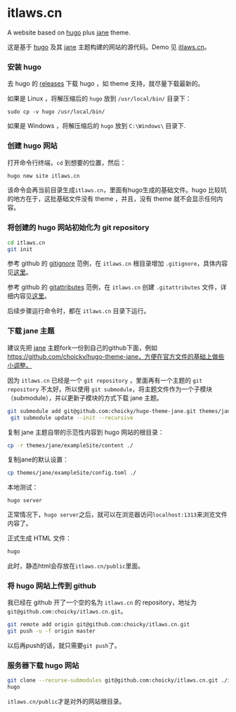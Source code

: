 # itlaws.cn
A website based on [hugo](https://gohugo.io/) plus [jane](https://github.com/xianmin/hugo-theme-jane) theme.

这是基于 [hugo](https://gohugo.io/) 及其   [jane](https://github.com/xianmin/hugo-theme-jane) 主题构建的网站的源代码。Demo 见 [itlaws.cn](https://itlaws.cn)。

### 安装 hugo
去 hugo 的 [releases](https://github.com/gohugoio/hugo/releases) 下载 hugo ，如 theme 支持，就尽量下载最新的。

如果是 Linux ，将解压缩后的 `hugo` 放到 `/usr/local/bin/` 目录下：
```
sudo cp -v hugo /usr/local/bin/
```

如果是 Windows ，将解压缩后的 `hugo` 放到 `C:\Windows\` 目录下.

### 创建 hugo 网站
打开命令行终端，`cd` 到想要的位置，然后：
```bash
hugo new site itlaws.cn
```

该命令会再当前目录生成`itlaws.cn`，里面有hugo生成的基础文件。hugo 比较坑的地方在于，这批基础文件没有 theme ，并且，没有 theme 就不会显示任何内容。

### 将创建的 hugo 网站初始化为 git repository

```bash
cd itlaws.cn
git init
```
参考 github 的 [gitignore](https://github.com/github/gitignore/tree/master/Global) 范例，在 `itlaws.cn` 根目录增加 `.gitignore`，具体内容见[这里](https://github.com/choicky/itlaws.cn/blob/master/.gitignore)。

参考 github 的 [gitattributes](https://github.com/alexkaratarakis/gitattributes) 范例，在 `itlaws.cn` 创建 `.gitattributes` 文件，详细内容见[这里](https://github.com/choicky/itlaws.cn/blob/master/.gitattributes)。

后续步骤运行命令时，都在 `itlaws.cn` 目录下运行。

### 下载 jane 主题
建议先把 [jane](https://github.com/xianmin/hugo-theme-jane) 主题fork一份到自己的github下面，例如 https://github.com/choicky/hugo-theme-jane，方便在官方文件的基础上做些小调整。

因为 `itlaws.cn` 已经是一个 `git repository` ，里面再有一个主题的 `git repository` 不太好。所以使用 `git submodule`，将主题文件作为一个子模块（submodule），并以更新子模块的方式下载 jane 主题。

```bash
git submodule add git@github.com:choicky/hugo-theme-jane.git themes/jane
 git submodule update --init --recursive
```
复制 jane 主题自带的示范性内容到 hugo 网站的根目录：
```bash
cp -r themes/jane/exampleSite/content ./
```
复制jane的默认设置：

```bash
cp themes/jane/exampleSite/config.toml ./
```

 本地测试：

```
hugo server
```
正常情况下，`hugo server`之后，就可以在浏览器访问`localhost:1313`来浏览文件内容了。

正式生成 HTML 文件：

```bash
hugo
```

此时，静态html会存放在`itlaws.cn/public`里面。

### 将 hugo 网站上传到 github

我已经在 github 开了一个空的名为 `itlaws.cn` 的 repository，地址为 `git@github.com:choicky/itlaws.cn.git`。
```bash
git remote add origin git@github.com:choicky/itlaws.cn.git
git push -u -f origin master
```

以后再push的话，就只需要`git push`了。

### 服务器下载 hugo 网站

```bash
git clone --recurse-submodules git@github.com:choicky/itlaws.cn.git ./itlaws.cn
hugo
```
`itlaws.cn/public`才是对外的网站根目录。
